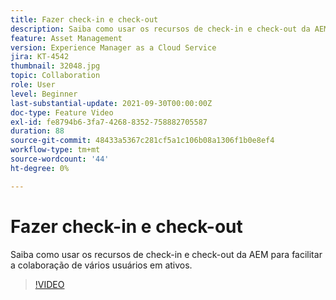 ```yaml
---
title: Fazer check-in e check-out
description: Saiba como usar os recursos de check-in e check-out da AEM para facilitar a colaboração de vários usuários em ativos.
feature: Asset Management
version: Experience Manager as a Cloud Service
jira: KT-4542
thumbnail: 32048.jpg
topic: Collaboration
role: User
level: Beginner
last-substantial-update: 2021-09-30T00:00:00Z
doc-type: Feature Video
exl-id: fe8794b6-3fa7-4268-8352-758882705587
duration: 88
source-git-commit: 48433a5367c281cf5a1c106b08a1306f1b0e8ef4
workflow-type: tm+mt
source-wordcount: '44'
ht-degree: 0%

---
```


# Fazer check-in e check-out

Saiba como usar os recursos de check-in e check-out da AEM para facilitar a colaboração de vários usuários em ativos.

>[!VIDEO](https://video.tv.adobe.com/v/32048?quality=12&learn=on)
